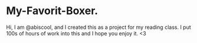 # My-Favorit-Boxer.
Hi, I am @abiscool, and I created this as a project for my reading class. I put 100s of hours of work into this and I hope you enjoy it. <3
